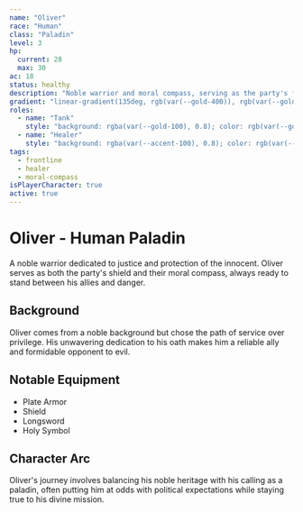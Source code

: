 ```yaml
---
name: "Oliver"
race: "Human"
class: "Paladin"
level: 3
hp:
  current: 28
  max: 30
ac: 18
status: healthy
description: "Noble warrior and moral compass, serving as the party's frontline defender and healer."
gradient: "linear-gradient(135deg, rgb(var(--gold-400)), rgb(var(--gold-500)))"
roles:
  - name: "Tank"
    style: "background: rgba(var(--gold-100), 0.8); color: rgb(var(--gold-700)); border-color: rgba(var(--gold-300), 0.5);"
  - name: "Healer"
    style: "background: rgba(var(--accent-100), 0.8); color: rgb(var(--accent-700)); border-color: rgba(var(--accent-300), 0.5);"
tags:
  - frontline
  - healer
  - moral-compass
isPlayerCharacter: true
active: true
---
```


# Oliver - Human Paladin

A noble warrior dedicated to justice and protection of the innocent. Oliver serves as both the party's shield and their moral compass, always ready to stand between his allies and danger.

## Background

Oliver comes from a noble background but chose the path of service over privilege. His unwavering dedication to his oath makes him a reliable ally and formidable opponent to evil.

## Notable Equipment

- Plate Armor
- Shield
- Longsword
- Holy Symbol

## Character Arc

Oliver's journey involves balancing his noble heritage with his calling as a paladin, often putting him at odds with political expectations while staying true to his divine mission.
